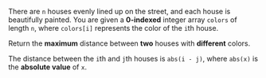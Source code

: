 There are `n` houses evenly lined up on the street, and each house is beautifully painted. You are given a **0-indexed** integer array `colors` of length `n`, where `colors[i]` represents the color of the `i`th house.

Return the **maximum** distance between **two** houses with **different** colors.

The distance between the `i`th and `j`th houses is `abs(i - j)`, where `abs(x)` is the **absolute value** of `x`.